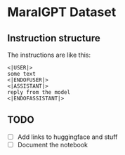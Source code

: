 # MaralGPT Dataset

## Instruction structure

The instructions are like this:

```
<|USER|>
some text
<|ENDOFUSER|>
<|ASSISTANT|>
reply from the model
<|ENDOFASSISTANT|>
```

## TODO

- [ ] Add links to huggingface and stuff
- [ ] Document the notebook